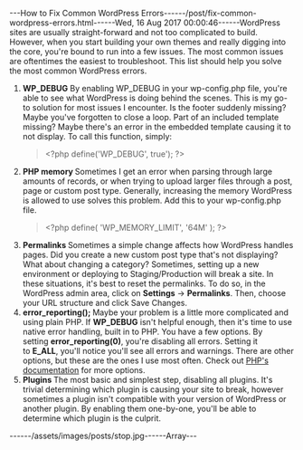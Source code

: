 ---How to Fix Common WordPress Errors------/post/fix-common-wordpress-errors.html------Wed, 16 Aug 2017 00:00:46------WordPress sites are usually straight-forward and not too complicated to build. However, when you start building your own themes and really digging into the core, you're bound to run into a few issues. The most common issues are oftentimes the easiest to troubleshoot. This list should help you solve the most common WordPress errors.
                <ol>
                  <li><strong>WP_DEBUG</strong>
                By enabling WP_DEBUG in your wp-config.php file, you're able to see what WordPress is doing behind the scenes. This is my go-to solution for most issues I encounter. Is the footer suddenly missing? Maybe you've forgotten to close a loop. Part of an included template missing? Maybe there's an error in the embedded template causing it to not display. To call this function, simply:
                <blockquote>&lt;?php define('WP_DEBUG', true'); ?&gt;</blockquote>
                </li>
                  <li><strong>PHP memory
                </strong>Sometimes I get an error when parsing through large amounts of records, or when trying to upload larger files through a post, page or custom post type. Generally, increasing the memory WordPress is allowed to use solves this problem. Add this to your wp-config.php file.
                <blockquote>&lt;?php define( 'WP_MEMORY_LIMIT', '64M' ); ?&gt;</blockquote>
                </li>
                  <li><strong>Permalinks
                </strong>Sometimes a simple change affects how WordPress handles pages. Did you create a new custom post type that's not displaying? What about changing a category? Sometimes, setting up a new environment or deploying to Staging/Production will break a site. In these situations, it's best to reset the permalinks. To do so, in the WordPress admin area, click on <strong>Settings</strong> -&gt; <strong>Permalinks</strong>. Then, choose your URL structure and click Save Changes.</li>
                  <li><strong>error_reporting();
                </strong>Maybe your problem is a little more complicated and using plain PHP. If <strong>WP_DEBUG</strong> isn't helpful enough, then it's time to use native error handling, built in to PHP. You have a few options. By setting <strong>error_reporting(0)</strong>, you're disabling all errors. Setting it to <strong>E_ALL</strong>, you'll notice you'll see all errors and warnings. There are other options, but these are the ones I use most often. Check out <a href="http://php.net/manual/en/function.error-reporting.php" target="_blank" rel="noopener">PHP's documentation</a> for more options.</li>
                  <li><strong>Plugins
                </strong>The most basic and simplest step, disabling all plugins. It's trivial determining which plugin is causing your site to break, however sometimes a plugin isn't compatible with your version of WordPress or another plugin. By enabling them one-by-one, you'll be able to determine which plugin is the culprit.</li>
                </ol>------/assets/images/posts/stop.jpg------Array---